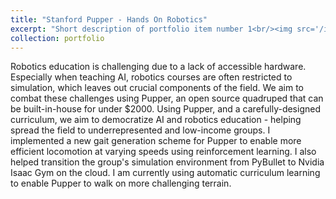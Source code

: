 ```yaml
---
title: "Stanford Pupper - Hands On Robotics"
excerpt: "Short description of portfolio item number 1<br/><img src='/images/500x300.png'>"
collection: portfolio
---
```


Robotics education is challenging due to a lack of accessible hardware. Especially when teaching AI, robotics courses are often restricted to simulation, which leaves out crucial components of the field. We aim to combat these challenges using Pupper, an open source quadruped that can be built-in-house for under $2000. Using Pupper, and a carefully-designed curriculum, we aim to democratize AI and robotics education - helping spread the field to underrepresented and low-income groups. I implemented a new gait generation scheme for Pupper to enable more efficient locomotion at varying speeds using reinforcement learning. I also helped transition the group's simulation environment from PyBullet to Nvidia Isaac Gym on the cloud. I am currently using automatic curriculum learning to enable Pupper to walk on more challenging terrain.
